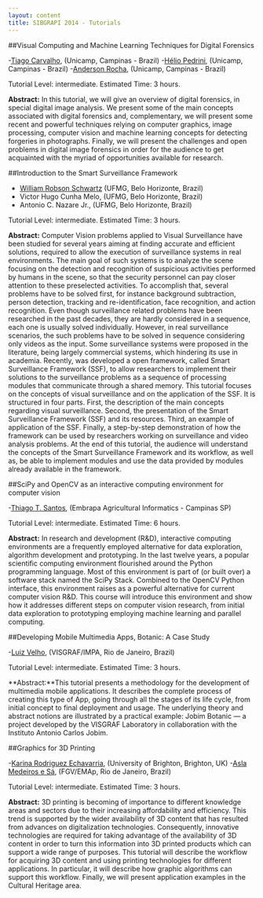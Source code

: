```yaml
---
layout: content
title: SIBGRAPI 2014 - Tutorials
---
```


##Visual Computing and Machine Learning Techniques for Digital Forensics

-[Tiago Carvalho](http://www.ic.unicamp.br/~tjose/), (Unicamp, Campinas - Brazil)
-[Hélio Pedrini](http://www.ic.unicamp.br/~helio/), (Unicamp, Campinas - Brazil)
-[Anderson Rocha](http://www.ic.unicamp.br/~rocha/), (Unicamp, Campinas - Brazil)

Tutorial Level: intermediate.
Estimated Time: 3 hours.

**Abstract:** In this tutorial, we will give an overview of digital forensics, in special digital image analysis. We present some of the main concepts associated with digital forensics and, complementary, we will present some recent and powerful techniques relying on computer graphics, image processing, computer vision and machine learning concepts for detecting forgeries in photographs. Finally, we will present the challenges and open problems in digital image forensics in order for the audience to get acquainted with the myriad of opportunities available for research.

##Introduction to the Smart Surveillance Framework

- [William Robson Schwartz](http://homepages.dcc.ufmg.br/~william/) (UFMG, Belo Horizonte, Brazil)
- Victor Hugo Cunha Melo, (UFMG, Belo Horizonte, Brazil)
- Antonio C. Nazare Jr., (UFMG, Belo Horizonte, Brazil)

Tutorial Level: intermediate.
Estimated Time: 3 hours.

**Abstract:** Computer Vision problems applied to Visual Surveillance have been studied for several years aiming at finding accurate and efficient solutions, required to allow the execution of surveillance systems in real environments. The main goal of such systems is to analyze the scene focusing on the detection and recognition of suspicious activities performed by humans in the scene, so that the security personnel can pay closer attention to these preselected activities. To accomplish that, several problems have to be solved first, for instance background subtraction, person detection, tracking and re-identification, face recognition, and action recognition. Even though surveillance related problems have been researched in the past decades, they are hardly considered in a sequence, each one is usually solved individually. However, in real surveillance scenarios, the such problems have to be solved in sequence considering only videos as the input. Some surveillance systems were proposed in the literature, being largely commercial systems, which hindering its use in academia. Recently, was developed a open framework, called Smart Surveillance Framework (SSF), to allow researchers to implement their solutions to the surveillance problems as a sequence of processing modules that communicate through a shared memory. This tutorial focuses on the concepts of visual surveillance and on the application of the SSF. It is structured in four parts. First, the description of the main concepts regarding visual surveillance. Second, the presentation of the Smart Surveillance Framework (SSF) and its resources. Third, an example of application of the SSF. Finally, a step-by-step demonstration of how the framework can be used by researchers working on surveillance and video analysis problems. At the end of this tutorial, the audience will understand the concepts of the Smart Surveillance Framework and its workflow, as well as, be able to implement modules and use the data provided by modules already available in the framework.

##SciPy and OpenCV as an interactive computing environment for computer vision

-[Thiago T. Santos](http://www.cnptia.embrapa.br/~thiago/stories/), (Embrapa Agricultural Informatics - Campinas SP)

Tutorial Level: intermediate.
Estimated Time: 6 hours.

**Abstract:** In research and development (R&D), interactive computing environments are a frequently employed alternative for data exploration, algorithm development and prototyping. In the last twelve years, a popular scientific computing environment flourished around the Python programming language. Most of this environment is part of (or built over) a software stack named the SciPy Stack. Combined to the OpenCV Python interface, this environment raises as a powerful alternative for current computer vision R&D. This course will introduce this environment and show how it addresses different steps on computer vision research, from initial data exploration to prototyping employing machine learning and parallel computing.


##Developing Mobile Multimedia Apps, Botanic: A Case Study

-[Luiz Velho](http://lvelho.impa.br/), (VISGRAF/IMPA, Rio de Janeiro, Brazil)

Tutorial Level: intermediate.
Estimated Time: 3 hours.

**Abstract:**This tutorial presents a methodology for the development of multimedia mobile applications. It describes the complete process of creating this type of App, going through all the stages of its life cycle, from initial concept to final deployment and usage. The underlying theory and abstract notions are illustrated by a practical example: Jobim Botanic — a project developed by the VISGRAF Laboratory in collaboration with the Instituto Antonio Carlos Jobim.


##Graphics for 3D Printing

-[Karina Rodriguez Echavarria](http://culturalinformatics.org.uk/whoweare#karina), (University of Brighton, Brighton, UK) 
-[Asla Medeiros e Sá](http://emap.fgv.br/people/asla.sa.html), (FGV/EMAp, Rio de Janeiro, Brazil)

Tutorial Level: intermediate.
Estimated Time: 3 hours.

**Abstract:** 3D printing is becoming of importance to different knowledge areas and sectors due to their increasing affordability and efficiency. This trend is supported by the wider availability of 3D content that has resulted from advances on digitalization technologies. Consequently, innovative technologies are required for taking advantage of the availability of 3D content in order to turn this information into 3D printed products which can support a wide range of purposes. This tutorial will describe the workflow for acquiring 3D content and using printing technologies for different applications. In particular, it will describe how graphic algorithms can support this workflow. Finally, we will present application examples in the Cultural Heritage area.


